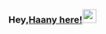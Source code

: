 ### Hey,[Haany here!](www.linkedin.com/in/jose-sulla)<img src="https://media.giphy.com/media/hvRJCLFzcasrR4ia7z/giphy.gif" width="25px">
